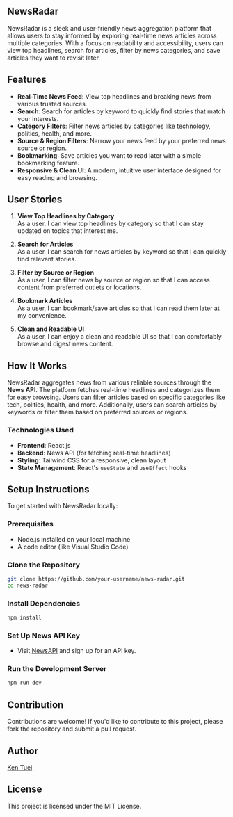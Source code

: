 ## NewsRadar

NewsRadar is a sleek and user-friendly news aggregation platform that allows users to stay informed by exploring real-time news articles across multiple categories. With a focus on readability and accessibility, users can view top headlines, search for articles, filter by news categories, and save articles they want to revisit later.

## Features

- **Real-Time News Feed**: View top headlines and breaking news from various trusted sources.
- **Search**: Search for articles by keyword to quickly find stories that match your interests.
- **Category Filters**: Filter news articles by categories like technology, politics, health, and more.
- **Source & Region Filters**: Narrow your news feed by your preferred news source or region.
- **Bookmarking**: Save articles you want to read later with a simple bookmarking feature.
- **Responsive & Clean UI**: A modern, intuitive user interface designed for easy reading and browsing.

## User Stories

1. **View Top Headlines by Category**  
   As a user, I can view top headlines by category so that I can stay updated on topics that interest me.

2. **Search for Articles**  
   As a user, I can search for news articles by keyword so that I can quickly find relevant stories.

3. **Filter by Source or Region**  
   As a user, I can filter news by source or region so that I can access content from preferred outlets or locations.

4. **Bookmark Articles**  
   As a user, I can bookmark/save articles so that I can read them later at my convenience.

5. **Clean and Readable UI**  
   As a user, I can enjoy a clean and readable UI so that I can comfortably browse and digest news content.

## How It Works

NewsRadar aggregates news from various reliable sources through the **News API**. The platform fetches real-time headlines and categorizes them for easy browsing. Users can filter articles based on specific categories like tech, politics, health, and more. Additionally, users can search articles by keywords or filter them based on preferred sources or regions.

### Technologies Used
- **Frontend**: React.js
- **Backend**: News API (for fetching real-time headlines)
- **Styling**: Tailwind CSS for a responsive, clean layout
- **State Management**: React's `useState` and `useEffect` hooks

## Setup Instructions

To get started with NewsRadar locally:

### Prerequisites
- Node.js installed on your local machine
- A code editor (like Visual Studio Code)

### Clone the Repository
```bash
git clone https://github.com/your-username/news-radar.git
cd news-radar
```
### Install Dependencies
```bash
npm install
```
### Set Up News API Key
- Visit [NewsAPI](https://newsdata.io/?gad_source=1&gbraid=0AAAAA9oRX_JreJhflMT-DQhmYCW4I4iNx&gclid=CjwKCAjwq7fABhB2EiwAwk-YbMMuaWZFpYi0GH3aXwOp1VtpCUa0-3oOEw4_zb16EC9YsCg-0t17CxoC0mIQAvD_BwE) and sign up for an API key.

### Run the Development Server
```bash
npm run dev
```
## Contribution
Contributions are welcome! If you'd like to contribute to this project, please fork the repository and submit a pull request.

## Author
[Ken Tuei](https://github.com/KenTuei)

## License
This project is licensed under the MIT License.